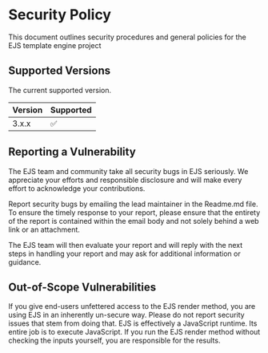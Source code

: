 # Security Policy
This document outlines security procedures and general policies for the EJS template engine project

## Supported Versions

The current supported version.

| Version | Supported          |
| ------- | ------------------ |
| 3.x.x   | :white_check_mark: |

## Reporting a Vulnerability
The EJS team and community take all security bugs in EJS seriously. 
We appreciate your efforts and responsible disclosure and will make every effort to acknowledge your contributions.

Report security bugs by emailing the lead maintainer in the Readme.md file.
To ensure the timely response to your report, please ensure that the entirety of the report is contained within the email body and not solely behind a web link or an attachment.

The EJS team will then evaluate your report and will reply with the next steps in handling your report and may ask for additional information or guidance.

## Out-of-Scope Vulnerabilities
If you give end-users unfettered access to the EJS render method, you are using EJS in an inherently un-secure way. Please do not report security issues that stem from doing that. EJS is effectively a JavaScript runtime. Its entire job is to execute JavaScript. If you run the EJS render method without checking the inputs yourself, you are responsible for the results.
